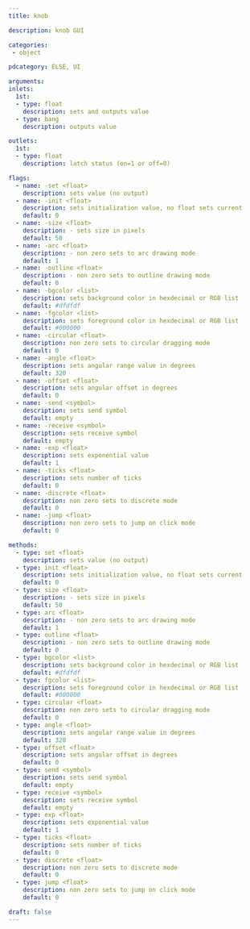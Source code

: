 ```yaml
---
title: knob

description: knob GUI

categories:
 - object

pdcategory: ELSE, UI

arguments:
inlets:
  1st:
  - type: float
    description: sets and outputs value
  - type: bang
    description: outputs value

outlets:
  1st:
  - type: float
    description: latch status (on=1 or off=0)

flags:
  - name: -set <float>
    description: sets value (no output)
  - name: -init <float>
    description: sets initialization value, no float sets current 
    default: 0
  - name: -size <float>
    description: - sets size in pixels 
    default: 50
  - name: -arc <float>
    description: - non zero sets to arc drawing mode 
    default: 1
  - name: -outline <float>
    description: - non zero sets to outline drawing mode 
    default: 0
  - name: -bgcolor <list>
    description: sets background color in hexdecimal or RGB list 
    default: #dfdfdf
  - name: -fgcolor <list>
    description: sets foreground color in hexdecimal or RGB list 
    default: #000000
  - name: -circular <float>
    description: non zero sets to circular dragging mode 
    default: 0
  - name: -angle <float>
    description: sets angular range value in degrees 
    default: 320
  - name: -offset <float>
    description: sets angular offset in degrees 
    default: 0
  - name: -send <symbol>
    description: sets send symbol 
    default: empty
  - name: -receive <symbol>
    description: sets receive symbol 
    default: empty
  - name: -exp <float>
    description: sets exponential value 
    default: 1
  - name: -ticks <float>
    description: sets number of ticks  
    default: 0
  - name: -discrete <float>
    description: non zero sets to discrete mode
    default: 0  
  - name: -jump <float>
    description: non zero sets to jump on click mode
    default: 0

methods:
  - type: set <float>
    description: sets value (no output)
  - type: init <float>
    description: sets initialization value, no float sets current 
    default: 0
  - type: size <float>
    description: - sets size in pixels 
    default: 50
  - type: arc <float>
    description: - non zero sets to arc drawing mode 
    default: 1
  - type: outline <float>
    description: - non zero sets to outline drawing mode 
    default: 0
  - type: bgcolor <list>
    description: sets background color in hexdecimal or RGB list 
    default: #dfdfdf
  - type: fgcolor <list>
    description: sets foreground color in hexdecimal or RGB list 
    default: #000000
  - type: circular <float>
    description: non zero sets to circular dragging mode 
    default: 0
  - type: angle <float>
    description: sets angular range value in degrees 
    default: 320
  - type: offset <float>
    description: sets angular offset in degrees 
    default: 0
  - type: send <symbol>
    description: sets send symbol 
    default: empty
  - type: receive <symbol>
    description: sets receive symbol 
    default: empty
  - type: exp <float>
    description: sets exponential value 
    default: 1
  - type: ticks <float>
    description: sets number of ticks  
    default: 0
  - type: discrete <float>
    description: non zero sets to discrete mode
    default: 0  
  - type: jump <float>
    description: non zero sets to jump on click mode
    default: 0

draft: false
---
```



